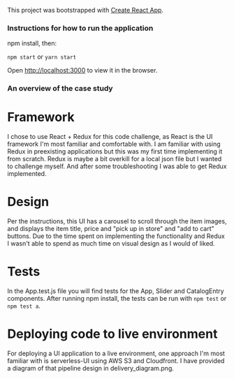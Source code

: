 This project was bootstrapped with [Create React App](https://github.com/facebookincubator/create-react-app).

### Instructions for how to run the application

npm install, then:

`npm start` or `yarn start`

Open [http://localhost:3000](http://localhost:3000) to view it in the browser.

### An overview of the case study

# Framework

I chose to use React + Redux for this code challenge, as React is the UI framework I'm most familiar and comfortable with. I am familiar with using Redux in preexisting applications but this was my first time implementing it from scratch. Redux is maybe a bit overkill for a local json file but I wanted to challenge myself. And after some troubleshooting I was able to get Redux implemented.

# Design

Per the instructions, this UI has a carousel to scroll through the item images, and displays the item title, price and "pick up in store" and "add to cart" buttons. Due to the time spent on implementing the functionality and Redux I wasn't able to spend as much time on visual design as I would of liked.

# Tests

In the App.test.js file you will find tests for the App, Slider and CatalogEntry components. After running npm install, the tests can be run with `npm test` or `npm test a`.

# Deploying code to live environment

For deploying a UI application to a live environment, one approach I'm most familiar with is serverless-UI using AWS S3 and Cloudfront. I have provided a diagram of that pipeline design in delivery_diagram.png.
